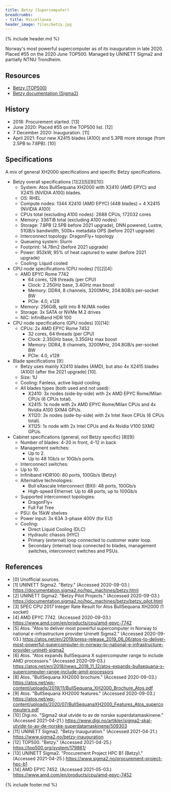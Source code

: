 ```yaml
---
title: Betzy (Supercomputer)
breadcrumbs:
- title: Miscellanea
header_image: files/betzy.jpg
---
```

{% include header.md %}

Norway's most powerful supercomputer as of its inauguration in late 2020.
Placed #55 on the 2020 June TOP500.
Managed by UNINETT Sigma2 and partially NTNU Trondheim.

## Resources

- [Betzy (TOP500)](https://www.top500.org/system/179861/)
- [Betzy documentation (Sigma2)](https://documentation.sigma2.no/hpc_machines/betzy.html)

## History

- 2018: Procurement started. \[13\]
- June 2020: Placed #55 on the TOP500 list. \[12\]
- 7 December 2020: Inauguration. \[11\]
- April 2021: Four new X2415 blades (A100) and 5.3PB more storage (from 2.5PB to 7.8PB). \[10\]

## Specifications

A mix of general XH2000 specifications and specific Betzy specifications.

- Betzy overall specifications \[1\]\[2\]\[5\]\[9\]\[10\]:
    - System: Atos BullSequana XH2000 with X2410 (AMD EPYC) and X2415 (NVIDIA A100) blades.
    - OS: RHEL
    - Compute nodes: 1344 X2410 (AMD EPYC) (448 blades) + 4 X2415 (NVIDIA A100)
    - CPUs total (excluding A100 nodes): 2688 CPUs, 172032 cores
    - Memory: 336TiB total (excluding A100 nodes)
    - Storage: 7.8PB (2.5PB before 2021 upgrade), DNN powered, Lustre, 51GB/s bandwidth, 500k+ metadata OPS (before 2021 upgrade)
    - Interconnect topology: DragonFly+ topology
    - Queueing system: Slurm
    - Footprint: 14.78m2 (before 2021 upgrade)
    - Power: 952kW, 95% of heat captured to water (before 2021 upgrade)
    - Cooling: Liquid cooled
- CPU node specifications (CPU nodes) \[1\]\[2\]\[4\]:
    - AMD EPYC Rome 7742
        - 64 cores, 128 threads (per CPU)
        - Clock: 2.25GHz base, 3.4GHz max boost
        - Memory: DDR4, 8 channels, 3200MHz, 204.8GB/s per-socket BW
        - PCIe: 4.0, x128
    - Memory: 256GiB, split into 8 NUMA nodes
    - Storage: 3x SATA or NVMe M.2 drives
    - NIC: InfiniBand HDR 100
- CPU node specifications (GPU nodes) \[0\]\[14\]:
    - CPUs: 2x AMD EPYC Rome 7452
        - 32 cores, 64 threads (per CPU)
        - Clock: 2.35GHz base, 3.35GHz max boost
        - Memory: DDR4, 8 channels, 3200MHz, 204.8GB/s per-socket BW
        - PCIe: 4.0, x128
- Blade specifications \[9\]:
    - Betzy uses mainly X2410 blades (AMD), but also 4x X2415 blades (A100) (after the 2021 upgrade) \[10\].
    - Size: 1U
    - Cooling: Fanless, active liquid cooling.
    - All blades types (both used and not used):
        - X2410: 3x nodes (side-by-side) with 2x AMD EPYC Rome/Milan CPUs (6 CPUs total).
        - X2415: 1x node with 2x AMD EPYC Rome/Milan CPUs and 4x Nvidia A100 SXM4 GPUs.
        - X1120: 3x nodes (side-by-side) with 2x Intel Xeon CPUs (6 CPUs total).
        - X1125: 1x node with 2x Intel CPUs and 4x Nvidia V100 SXM2 GPUs.
- Cabinet specifications (general, not Betzy specific) \[8\]\[9\]:
    - Number of blades: 4-20 in front, 4-12 in back
    - Management switches:
        - Up to 2.
        - Up to 48 1Gb/s or 10Gb/s ports.
    - Interconnect switches:
    - Up to 10.
    - Infiniband HDR100: 80 ports, 100Gb/s (Betzy)
    - Alternative technologies:
        - Bull eXascale Interconnect (BXI): 48 ports, 100Gb/s
        - High-speed Ethernet: Up to 48 ports, up to 100Gb/s
    - Supported interconnect topologies:
        - DragonFly+
        - Full Fat Tree
    - PSU: 6x 15kW shelves
    - Power input: 3x 63A 3-phase 400V (for EU)
    - Cooling:
        - Direct Liquid Cooling (DLC)
        - Hydraulic chassis (HYC)
        - Primary (external) loop connected to customer water loop.
        - Secondary (internal) loop connected to blades, management switches, interconnect switches and PSUs.

## References

- \[0\] Unofficial sources.
- \[1\] UNINETT Sigma2. "Betzy." (Accessed 2020-09-03.) https://documentation.sigma2.no/hpc_machines/betzy.html
- \[2\] UNINETT Sigma2. "Betzy Pilot Projects." (Accessed 2020-09-03.) https://documentation.sigma2.no/hpc_machines/betzy/betzy_pilot.html
- \[3\] SPEC CPU 2017 Integer Rate Result for Atos BullSequana XH2000 (1 socket)
- \[4\] AMD EPYC 7742. (Accessed 2020-09-03.) https://www.amd.com/en/products/cpu/amd-epyc-7742
- \[5\] Atos. "Atos to deliver most powerful supercomputer in Norway to national e-infrastructure provider Uninett Sigma2." (Accessed 2020-09-03.) https://atos.net/en/2019/press-release_2019_06_06/atos-to-deliver-most-powerful-supercomputer-in-norway-to-national-e-infrastructure-provider-uninett-sigma2
- \[6\] Atos. "Atos expands BullSequana X supercomputer range to include AMD processors." (Accessed 2020-09-03.) https://atos.net/en/2018/news_2018_11_12/atos-expands-bullsequana-x-supercomputer-range-include-amd-processors
- \[8\] Atos. "BullSequana XH2000 brochure." (Accessed 2020-09-03.) https://atos.net/wp-content/uploads/2019/11/BullSequana_XH2000_Brochure_Atos.pdf
- \[9\] Atos. "BullSequana XH2000 features." (Accessed 2020-09-03.) https://atos.net/wp-content/uploads/2020/07/BullSequanaXH2000_Features_Atos_supercomputers.pdf
- \[10\] Digi.no. "Sigma2 skal utvide to av de norske superdatamaskinene." (Accessed 2021-04-21.) https://www.digi.no/artikler/sigma2-skal-utvide-to-av-de-norske-superdatamaskinene/509303
- \[11\] UNINETT Sigma2. "Betzy Inauguration." (Accessed 2021-04-21.) https://www.sigma2.no/betzy-inauguration
- \[12\] TOP500. "Betzy." (Accessed 2021-04-25.) https://top500.org/system/179861/
- \[13\] UNINETT Sigma2. "Procurement Project HPC B1 (Betzy)." (Accessed 2021-04-25.) https://www.sigma2.no/procurement-project-hpc-b1
- \[14\] AMD EPYC 7452. (Accessed 2021-05-03.) https://www.amd.com/en/products/cpu/amd-epyc-7452

{% include footer.md %}
